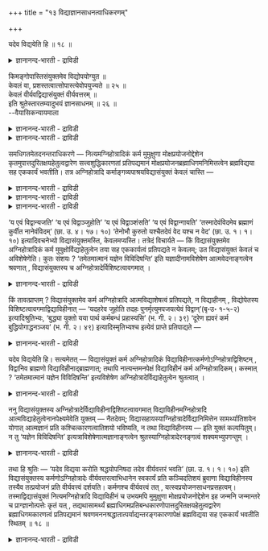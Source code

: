 +++
title = "१३ विद्याज्ञानसाधनत्वाधिकरणम्"

+++

यदेव विद्ययेति हि ॥ १८ ॥  
<details><summary>ज्ञानानन्द-भारती - द्राविडी</summary>

यदेव वित्ययेदि हि ॥ १८ ॥
</details>

किमङ्गोपास्तिसंयुक्तमेव विद्योपयोग्युत ॥  
केवलं वा, प्रशस्तत्वात्सोपास्त्येवोपयुज्यते ॥ २५ ॥  
केवलं वीर्यवद्विद्यासंयुक्तं वीर्यवत्तरम् ॥  
इति श्रुतेस्तारतम्यादुभयं ज्ञानसाधनम् ॥ २६ ॥  
--वैयासिकन्यायमाला

<details><summary>ज्ञानानन्द-भारती - द्राविडी</summary>

अङ्गत्तिऩ् उबासऩैयुडऩ् कूडिऩदु ताऩ् ञाऩत् तिऱ्कु उबयोगम् उळ्ळदा? अल्लदु वॆऱुम् कामा वेया? सिलाक्कियमायिरुप्पदाल् उबासऩैयोडु कूडियदु ताऩ् उबयोगप्पडुम्।
</details>

<details><summary>ज्ञानानन्द-भारती - द्राविडी</summary>

वॆऱुम् कर्मा वीर्यत्तै उडैयदु, उबासऩैयुडऩ् सेर्न्ददु मिगवुम् वीर्यत्तैयुडैयदु ऎऩ्ऱु सॊल्लियिरुप् पदाल्, इरण्डुमे तारदम्यत्तुडऩ् ञाऩ सादऩम् ताऩ्।
</details>

समधिगतमेतदनन्तराधिकरणे — नित्यमग्निहोत्रादिकं कर्म मुमुक्षुणा मोक्षप्रयोजनोद्देशेन कृतमुपात्तदुरितक्षयहेतुत्वद्वारेण सत्त्वशुद्धिकारणतां प्रतिपद्यमानं मोक्षप्रयोजनब्रह्माधिगमनिमित्तत्वेन ब्रह्मविद्यया सह एककार्यं भवतीति। तत्र अग्निहोत्रादि कर्माङ्गव्यपाश्रयविद्यासंयुक्तं केवलं चास्ति —

<details><summary>ज्ञानानन्द-भारती - द्राविडी</summary>

(नित्यगर्मा इरुविदम्। कर्माङ्गङ्गळै आसिरयित्त उबासऩत्तुडऩ्गूडियदु, उबासऩमिल्लाददु ऎऩ्ऱु। अदिल् उबासऩत्तुडऩ् कूडियदु सिऱन्ददाऩदाल् अदुदाऩ् ञाऩसादऩम्। उबासऩमिल्लाद नित्यगर्मा ञाऩत्तै कॊडुक्कादु ऎऩ्ऱु पूर्वबक्षम्।
</details>

<details><summary>ज्ञानानन्द-भारती - द्राविडी</summary>

उबासऩत्तुडऩ् सेर्त्तु सॆय्युम् कर्मामिगुन्द वीर्यमुळ्ळदु ऎऩ्ऱु सुरुदि कूऱुवदाल् उबासऩमिल्लाद नित्यगर्मावुक्कुम् वीर्यमुण्डु ऎऩ्ऱु तॆरिगिऱदु। आगै याल् उबासऩत्तुडऩ् कूडियदु, उबासऩमिल्लाददु इरण्डुमे वित्या सादऩम्दाऩ् ऎऩ्ऱु सित्तान्दम्)।
</details>

<details><summary>ज्ञानानन्द-भारती - द्राविडी</summary>

अक्ऩिहोत्रम् मुदलाऩ नित्य कर्मा मोक्षत्तिल् इच्चैयुळ्ळवऩाल् मोक्षमागिऱ पिरयोजऩत्तैये उत्तेसित्तु सॆय्यप्पट्टु, एऱ्पट्टुळ्ळ पाबङ्गळिऩ् क्षयत्तिऱ्कु कारणमायिरुप्पदिऩ् मूलमाय् सित्त सुत्तिक्कु कारणमायिरुक्कुम् तऩ्मैयै अडैन्दु, मोक्षत्तै पिरयोजऩमायुडैय पिरह्म ञाऩत्तिऱ्कु निमित्त मॆऩ्ऱ मुऱैयिल् पिरह्म ञाऩत्तुडऩ् सेर्न्दु ऒरे कार्यमुळ्ळदाग आगिऱदु ऎऩ्ऱ इदु मुन्दिऩ अदिग रणत्तिल् इदु अऱियप्पट्टदु। अदिल् अक्ऩि होत्रम् मुदलियवै कर्माविऩ् अङ्गङ्गळै यासिरयित्तु उबासऩैगळुडऩ् सेर्न्दुमिरुक्किऱदु, तऩित्तुम् इरुक्किऱदु।
</details>

‘य एवं विद्वान्यजति’ ‘य एवं विद्वाञ्जुहोति’ ‘य एवं विद्वाञ्शंसति’ ‘य एवं विद्वान्गायति’ ‘तस्मादेवंविदमेव ब्रह्माणं कुर्वीत नानेवंविदम्’ (छा. उ. ४। १७। १०) ‘तेनोभौ कुरुतो यश्चैतदेवं वेद यश्च न वेद’ (छा. उ. १। १। १०) इत्यादिवचनेभ्यो विद्यासंयुक्तमस्ति, केवलमप्यस्ति। तत्रेदं विचार्यते — किं विद्यासंयुक्तमेव अग्निहोत्रादिकं कर्म मुमुक्षोर्विद्याहेतुत्वेन तया सह एककार्यत्वं प्रतिपद्यते न केवलम्; उत विद्यासंयुक्तं केवलं च अविशेषेणेति। कुतः संशयः ? ‘तमेतमात्मानं यज्ञेन विविदिषन्ति’ इति यज्ञादीनामविशेषेण आत्मवेदनाङ्गत्वेन श्रवणात् , विद्यासंयुक्तस्य च अग्निहोत्रादेर्विशिष्टत्वावगमात् ।

<details><summary>ज्ञानानन्द-भारती - द्राविडी</summary>

“ऎवऩ् इव्विदम् अऱिन्दु यजिक्किऱाऩो” “ऎवऩ् इव्विदम् अऱिन्दु होमम् सॆय्गिऱाऩो”, "ऎवऩ् इव्विदम् अऱिन्दु स्तोत्रम् सॆय्गिऱाऩो”, “ऎवऩ् इव्विदम् अऱिन्दु काऩम् सॆय्गिऱाऩो”, आगैयाल् इव्विदमऱिन्दवऩैये पिरह्मावाग वरिक्क वेण्डुम्। इव्विदम् अऱियादवऩैक्कूडादु। (सान्।IV-१७-१०) “अन्द ओम् ऎऩ्ऱ उत्कीदाक्षरत्ताल् ऎवऩ् इदै इव्विदम् अऱिन्दिरुक्किऱाऩो, ऎवऩ् अऱियविल्लैयो, इरुवरुम् सॆय्गिऱार्गळ्" (सान्।१-१-१०) इदु मुदलाऩ वसऩङ्गळिलिरुन्दु वित्यैयुडऩ् सेर्न्दिरुक्किऱदु, तऩित्तुमिरुक्किऱदु। अङ्गु इदु विसारिक्कप्पडुगिऱदु। वित्यैयुडऩ् सेर्न्ददागत्ताऩ् अक्ऩि होत्रम् मुदलिय कर्मा मुऴुक्षुविऱ्कु ञाऩत्तिऱ्कु सादऩमाग अत्तुडऩ् सेर्न्दु ऒरे कारियमुळ्ळदाग एऱ्पडुगिऱदु, तऩित्तदु इल्लै ऎऩ्ऱा, अल्लदु वित्यासमिल्लामल् वित्यैयुडऩ् सेर्न्ददुम् तऩित्तदुमा ऎऩ्ऱु। ऎदिऩाल् संसयम्? "अन्द इन्द आत्मावै यक्ञत्तिऩाल् अऱिय विरुम्बुगिऱार्गळ्” ऎऩ्ऱु यक्ञम् मुदलियवैगळुक्कु वित्यासमऩ्ऩियिल् आत्म ञाऩत्तिऱ्कु अङ्गमाग सॊल्लप्पट्टिरुक्किऱबडियाल्, वित्यैयुडऩ् सेर्न्द अक्ऩि होत्रम् मुदलियदु मेलाऩदु ऎऩ्ऱु तॆरिगिऱबडियाल्।
</details>

किं तावत्प्राप्तम् ? विद्यासंयुक्तमेव कर्म अग्निहोत्रादि आत्मविद्याशेषत्वं प्रतिपद्यते, न विद्याहीनम् , विद्योपेतस्य विशिष्टत्वावगमाद्विद्याविहीनात् — ‘यदहरेव जुहोति तदहः पुनर्मृत्युमपजयत्येवं विद्वान्’(बृ॰उ॰ १-५-२) इत्यादिश्रुतिभ्यः, ‘बुद्ध्या युक्तो यया पार्थ कर्मबन्धं प्रहास्यसि’ (भ. गी. २। ३९) ‘दूरेण ह्यवरं कर्म बुद्धियोगाद्धनञ्जय’ (भ. गी. २। ४९) इत्यादिस्मृतिभ्यश्च इत्येवं प्राप्ते प्रतिपाद्यते —

<details><summary>ज्ञानानन्द-भारती - द्राविडी</summary>

पूर्वबक्षम्: ऎदु नियायम्? वित्यैयोडु सेर्न्द अक्ऩिहोत्रम् मुदलिय कर्मादाऩ् आत्म ञाऩत्तिऱ्कु उबयोगप्पडुम् तऩ्मैयै अडैयुम्, वित्यैयऱ्ऱदु अडैयादु, वित्यैयुडऩ् सेर्न्ददऱ्कु वित्यैयऱ्ऱदै विड मेलायिरुक्कुम् तऩ्मै तॆरिगिऱबडियाल्, “ऎन्द नाळिलेये होमम् सॆय्गिऱाऩो अन्द नाळिलेये इव्विदम् अऱिन्दवऩ् मिरुत्युवै जयित्तु विडुगिऱाऩ्” ऎऩ्बदु मुदलाऩ सुरुदिगळाल् "हे अर्जुऩा, ऎन्द पुत्तियुडऩ् सेर्न्दु कर्ममागिऱ पन्दत्तै विट्टु विडुवायो” (कीदै।II-३९) “पुत्ति योगत्तै विड कर्मा वॆगुदूरम् कीऴ्प्पट्टदल्लवा" (कीदै।II-४९) ऎऩ्बदु मुदलाऩ स्मिरुदिगळिलिरुन्दुम् ऎऩ्ऱु।
</details>

यदेव विद्ययेति हि। सत्यमेतत् — विद्यासंयुक्तं कर्म अग्निहोत्रादिकं विद्याविहीनात्कर्मणोऽग्निहोत्राद्विशिष्टम् , विद्वानिव ब्राह्मणो विद्याविहीनाद्ब्राह्मणात्; तथापि नात्यन्तमनपेक्षं विद्याविहीनं कर्म अग्निहोत्रादिकम्। कस्मात् ? ‘तमेतमात्मानं यज्ञेन विविदिषन्ति’ इत्यविशेषेण अग्निहोत्रादेर्विद्याहेतुत्वेन श्रुतत्वात् ।

<details><summary>ज्ञानानन्द-भारती - द्राविडी</summary>

सित्तान्दम्: इव्विदम् एऱ्पडुम्बोदु सॊल्लप् पडुगिऱदु। ऎदु अऱिवुडऩेये ऎऩ्ऱु अल्लवा? ऎऩ्ऱु इदु वास्तवम्। वित्यैयुडऩ् सेर्न्द अक्ऩिहोत्रम् मुदलिय कर्मा वित्यैयुडऩ् सेराद अक्ऩिहोत्रम् मुदलिय कर्मावैविड मेलाऩदुदाऩ्, वित्वाऩायिरुक् कुम् पिराह्मणऩ् वित्यैयिल्लाद पिराह्मणऩैविड मेलाऩवऩ्बोल। अप्पडियिरुन्दालुम्गूड वित्यैयिल् लाद अक्ऩि होत्रम् मुदलिय कर्मा पूरावुम् तळ्ळत्तक्क तिल्लै। एऩ्? "अन्द इन्द आत्मावै यक्ञत्तिऩाल् अऱिय विरुम्बुगिऱार्गळ्" ऎऩ्ऱु विसेषमऩ्ऩियिलेये अक्ऩिहोत्रम् मुदलियवैक्कु ञाऩ कारणत्तऩ्मै युडैयदाग सॊल्लप् पट्टिरुक्किऱबडियाल्।
</details>

ननु विद्यासंयुक्तस्य अग्निहोत्रादेर्विद्याविहीनाद्विशिष्टत्वावगमात् विद्याविहीनमग्निहोत्रादि आत्मविद्याहेतुत्वेनानपेक्ष्यमेवेति युक्तम् — नैतदेवम्; विद्यासहायस्याग्निहोत्रादेर्विद्यानिमित्तेन सामर्थ्यातिशयेन योगात् आत्मज्ञानं प्रति कश्चित्कारणत्वातिशयो भविष्यति, न तथा विद्याविहीनस्य — इति युक्तं कल्पयितुम्। न तु ‘यज्ञेन विविदिषन्ति’ इत्यत्राविशेषेणात्मज्ञानाङ्गत्वेन श्रुतस्याग्निहोत्रादेरनङ्गत्वं शक्यमभ्युपगन्तुम् ।

<details><summary>ज्ञानानन्द-भारती - द्राविडी</summary>

वित्यैयुडऩ् कूडिऩ अक्ऩि होत्रम् मुदलियदिऱ्कु वित्यैयऱ्ऱदैविड मेलाऩ तऩ्मै तॆरिगिऱबडियाल्, वित्यैयऱ्ऱ अक्ऩि होत्रम् मुदलियदु आत्म ञाऩत्तिऱ्कु कारणमाग अबेक्षिक्क वेण्डियदिल्लैयॆऩ्बदे युक्तम् ऎऩ्ऱोमे ऎऩ्ऱाल् इदु अप्पडियल्ल। वित्यैयै सहायमायुडैय अक्ऩि होत्रत्तिऱ्कु वित्यै ऎऩ्ऱ निमित्तत्ताल् एऱ्पडुम् विसेषमाऩ सामर्त्तियत्तुडऩ् सेरुवदिऩाल् आत्म ञाऩत्तै उत्तेसित्तु कारणमायिरुक्कुम् तऩ्मैयिल् एदो विसेषम् एऱ्पडुगिऱदु, वित्यैयऱ्ऱदिल् अप्पडि यल्ल ऎऩ्ऱु कल्बिप्पदु ताऩ् नियायम्। "यक्ञत्तिऩाल् अऱियविरुम्बुगिऱार्गळ्" ऎऩ्ऱिङ्गे विसेषमिल्लामल् आत्म ञाऩत्तिल् अङ्गमाग सॊल्लियिरुक्किऱ अक्ऩि होत्रम् मुदलियदिऱ्कु अङ्गत्तऩ्मैये किडैया तॆऩ्ऱु ऒप्पुक्कॊळ्ळ मुडियादु।
</details>

तथा हि श्रुतिः — ‘यदेव विद्यया करोति श्रद्धयोपनिषदा तदेव वीर्यवत्तरं भवति’ (छा. उ. १। १। १०) इति विद्यासंयुक्तस्य कर्मणोऽग्निहोत्रादेः वीर्यवत्तरत्वाभिधानेन स्वकार्यं प्रति कञ्चिदतिशयं ब्रुवाणा विद्याविहीनस्य तस्यैव तत्प्रयोजनं प्रति वीर्यवत्त्वं दर्शयति। कर्मणश्च वीर्यवत्त्वं तत् , यत्स्वप्रयोजनसाधनप्रसहत्वम्। तस्माद्विद्यासंयुक्तं नित्यमग्निहोत्रादि विद्याविहीनं च उभयमपि मुमुक्षुणा मोक्षप्रयोजनोद्देशेन इह जन्मनि जन्मान्तरे च प्राग्ज्ञानोत्पत्तेः कृतं यत् , तद्यथासामर्थ्यं ब्रह्माधिगमप्रतिबन्धकारणोपात्तदुरितक्षयहेतुत्वद्वारेण ब्रह्माधिगमकारणत्वं प्रतिपद्यमानं श्रवणमननश्रद्धातात्पर्याद्यन्तरङ्गकारणापेक्षं ब्रह्मविद्यया सह एककार्यं भवतीति स्थितम् ॥ १८ ॥

<details><summary>ज्ञानानन्द-भारती - द्राविडी</summary>

अप्पडिये सुरुदि “ऎदैये वित्यैयुडऩ् सिरत्तैयुडऩ् रहस्य ञाऩत्तुडऩ् सॆय्गिऱाऩो अदुवे मिगवुम् वीर्यमुळ्ळदाग आगुम्" (सान्।I-१-१०) ऎऩ्ऱु वित्यैयुडऩ् सेर्न्द अक्ऩि होत्रम् मुदलाऩ कर्माविऱ्कु “मिगवुम् वीर्यमुळ्ळ तऩ्मैयै सॊल्व तिऩाल् अदऩ् पलऩैक् कुऱित्तु एदो विसेषम् सॊल्लुम् वाक्कियम् वित्यैयऱ्ऱ अदऱ्के अदऩ् पलऩ् विषयमाय् वीर्यत्तुडऩिरुक्कुम् तऩ्मैयै काट्टुगिऱदु। कर्माविऱ्कु वीर्यत्तुडऩिरुक्कुम् तऩ्मैयॆऩ्बदु अदऩ् पलऩै सादित्तुक् कॊडुप्पदिलुळ्ळ सामर्त्तियम् ऎदुवो अदु। आगैयाल् वित्यैयुडऩ् सेर्न्द नित्यमाऩ अक्ऩिहोत्रम् मुदलियदु, वित्यैयऱ्ऱदु इरण्डुमे मुऴुक्षुविऩाल् मोक्षमागिऱ पिरयोज ऩत्तिऩ् उत्तेसत्तुडऩ् इन्द जऩ्माविलुम् वेऱु जऩ्माविलुम्, ञाऩमेऱ्पडुवदऱ्कु मुऩ्ऩाल् सॆय्यप् पट्टदु। एदो अदु अददऱ्कुळ्ळ सामर्त्तियत्तिऱ्कु तक्क पडि, पिरह्मञाऩत्तिऱ्कु तडैसॆय्य कारणमायुळ्ळ सेर्न्दिरुक्कुम् पाबङ्गळै क्षयम् सॆय्वदऱ्कु कारणमा यिरुप्पदु मूलमाय् पिरह्मञाऩत्तिऱ्कु कारणमायि रुक्कुम् तऩ्मैयै अडैन्दु, सिरवणम् मऩऩम् सिरत्तै, अदिलेये नोक्कम् मुदलिय अन्दरङ्ग कारणङ्गळै अबेक्षित्तुक्कॊण्डु, पिरह्मञाऩत् तुडऩ् कूड ऒरे पलऩुळ्ळदाग एऱ्पडुगिऱदु ऎऩ्ऱु निलैक्किऱदु।
</details>

